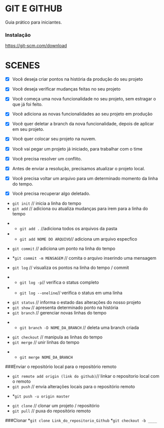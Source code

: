 # GIT E GITHUB

Guia prático para iniciantes.

### Instalação

https://git-scm.com/download

# SCENES

- [x] Você deseja criar pontos na história da produção do seu projeto
- [x] Você deseja verificar mudanças feitas no seu projeto

- [x] Você começa uma nova funcionalidade no seu projeto, sem estragar o que já foi feito.
- [x] Você adiciona as novas funcionalidades ao seu projeto em produção
- [x] Você quer deletar a branch da nova funcionalidade, depois de aplicar em seu projeto.

- [x] Você quer colocar seu projeto na nuvem.

- [x] Você vai pegar um projeto já iniciado, para trabalhar com o time
- [x] Você precisa resolver um conflito.
- [x] Antes de enviar a resolução, precisamos atualizar o projeto local.

- [x] Você precisa voltar um arquivo para um determinado momento da linha do tempo.
- [x] Você precisa recuperar algo deletado.

* `git init` // inicia a linha do tempo
* `git add` // adiciona ou atualiza mudanças para irem para a linha do tempo
- * `git add .` //adiciona todos os arquivos da pasta
- * `git add NOME DO ARQUIVO`// adiciona um arquivo especfico
* `git commit` // adiciona um ponto na linha do tempo
- *`git commit -m MENSAGEM` // comita o arquivo inserindo uma mensagem
* `git log` // visualiza os pontos na linha do tempo / commit
- * `git log -p`// verifica o status completo
- * `git log --oneline`// verifica o status em uma linha 
* `git status` // informa o estado das alterações do nosso projeto
* `git show` // apresenta determinado ponto na história
* `git branch` // gerenciar novas linhas do tempo
- * `git branch -D NOME_DA_BRANCH` // deleta uma branch criada
* `git checkout` // manipula as linhas do tempo
* `git merge` // unir linhas do tempo
- * `git merge NOME_DA_BRANCH`

###Enviar o repositório local para o repositório remoto
* `git remote add origin (link do github)`// linkar o repositorio local com o remoto
* `git push` // envia alterações locais para o repositório remoto
- *`git push -u origin master`
* `git clone` // clonar um projeto / repositório
* `git pull` // puxa do repositório remoto

###Clonar
*`git clone Link_do_repositorio_Github`
*`git checkout -b ____`